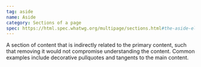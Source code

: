 ```yaml
---
tag: aside
name: Aside
category: Sections of a page
spec: https://html.spec.whatwg.org/multipage/sections.html#the-aside-element
---
```


A section of content that is indirectly related to the primary content, such that removing it would not compromise understanding the content. Common examples include decorative pullquotes and tangents to the main content.
